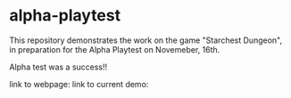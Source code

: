 # alpha-playtest

This repository demonstrates the work on the game "Starchest Dungeon", in preparation for the Alpha Playtest on Novemeber, 16th.

Alpha test was a success!!

link to webpage: 
link to current demo: 
